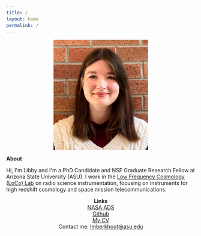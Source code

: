 ```yaml
---
title: /
layout: home
permalink: /
---
```

<p align="center">
<img src="graphics/fixed.jpg" alt="Headshot" width="50%" align="center">
</p>
  
<p align="center">
  
  <b> About </b>
</p>
  
Hi, I'm Libby and I'm a PhD Candidate and NSF Graduate Research Fellow at Arizona State University (ASU). I work in the <a href="loco.lab.asu.edu">Low Frequency Cosmology (LoCo) Lab</a> on radio science instrumentation, focusing on instruments for high redshift cosmology and space mission telecommunications. 


<p align="center">
<b> Links</b> <br>
  <a href="https://ui.adsabs.harvard.edu/search/q=orcid%3A0000-0002-2293-9639&sort=date+desc">NASA ADS</a> <br>
  <a href="https://github.com/lmberkhout">Github</a> <br>
  <a href="graphics/LibbyBerkhoutCV.pdf">My CV</a> <br>
  Contact me: <a href="mailto:lmberkhout@asu.edu">lmberkhout@asu.edu</a>
